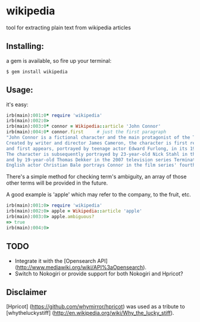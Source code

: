 # wikipedia

tool for extracting plain text from wikipedia articles

## Installing:

a gem is available, so fire up your terminal:

````
$ gem install wikipedia
````

## Usage:

it's easy:

````ruby
irb(main):001:0* require 'wikipedia'
irb(main):002:0>
irb(main):003:0* connor = Wikipedia::article 'John Connor'
irb(main):004:0* connor.first     # just the first paragraph
"John Connor is a fictional character and the main protagonist of the Terminator franchise.
Created by writer and director James Cameron, the character is first referred to in the 1984 film The Terminator 
and first appears, portrayed by teenage actor Edward Furlong, in its 1991 sequel Terminator 2: Judgment Day.
The character is subsequently portrayed by 23-year-old Nick Stahl in the 2003 film Terminator 3: Rise of the Machines
and by 19-year-old Thomas Dekker in the 2007 television series Terminator: The Sarah Connor Chronicles.
English actor Christian Bale portrays Connor in the film series' fourth installment, Terminator Salvation."
````

There's a simple method for checking term's ambiguity, an array of those other terms will be provided in the future.

A good example is 'apple' which may refer to the company, to the fruit, etc.

````ruby
irb(main):001:0> require 'wikipedia'
irb(main):002:0> apple = Wikipedia::article 'apple'
irb(main):003:0> apple.ambiguous?
=> true
irb(main):004:0>
````

## TODO

* Integrate it with the [Opensearch API] (http://www.mediawiki.org/wiki/API%3aOpensearch).
* Switch to Nokogiri or provide support for both Nokogiri and Hpricot?

## Disclaimer

[Hpricot] (https://github.com/whymirror/hpricot) was used as a tribute to [whytheluckystiff] (http://en.wikipedia.org/wiki/Why_the_lucky_stiff).
